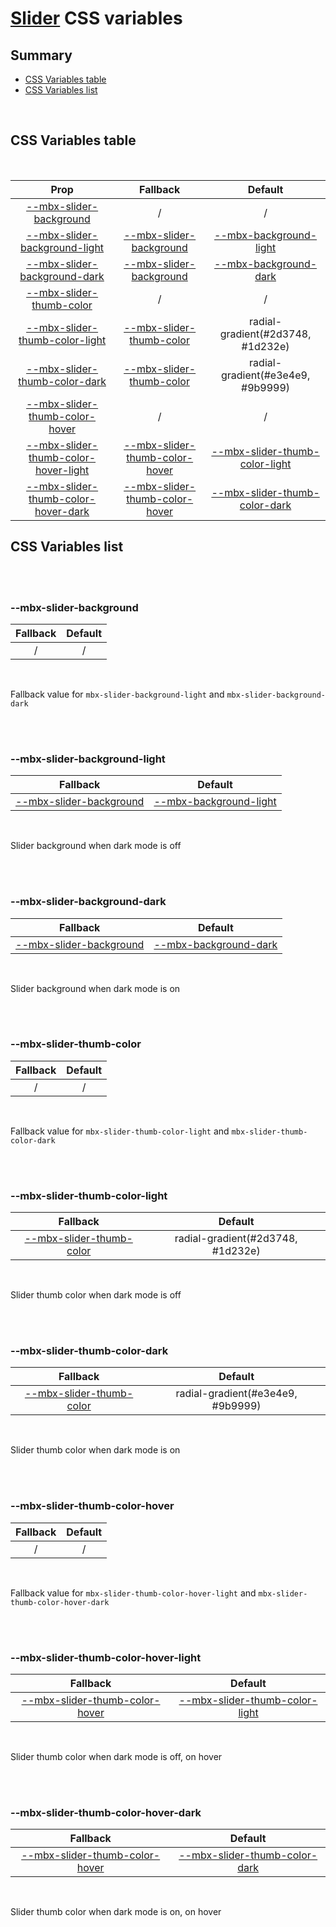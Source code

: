 # [Slider](index.md) CSS variables

## Summary

- [CSS Variables table](#css-variables-table)
- [CSS Variables list](#css-variables-list)

<br>

## CSS Variables table

<br>

| <div style='text-align:center;margin:auto;'>Prop</div>                                                                         | <div style='text-align:center;margin:auto;'>Fallback</div>                                                         | <div style='text-align:center;margin:auto;'>Default</div>                                                                                                              |
| ------------------------------------------------------------------------------------------------------------------------------ | ------------------------------------------------------------------------------------------------------------------ | ---------------------------------------------------------------------------------------------------------------------------------------------------------------------- |
| <div style='text-align:center;margin:auto;'>[--mbx-slider-background](#-mbx-slider-background)</div>                           | <div style='text-align:center;margin:auto;'>/</div>                                                                | <div style='text-align:center;margin:auto;'>/</div>                                                                                                                    |
| <div style='text-align:center;margin:auto;'>[--mbx-slider-background-light](#-mbx-slider-background-light)</div>               | <div style='text-align:center;margin:auto;'>[--mbx-slider-background](#-mbx-slider-background)</div>               | <div style='text-align:center;margin:auto;'>[--mbx-background-light](https://cianciarusocataldo.github.io/mobrix-ui/docs/shared/css-vars/#-mbx-background-light)</div> |
| <div style='text-align:center;margin:auto;'>[--mbx-slider-background-dark](#-mbx-slider-background-dark)</div>                 | <div style='text-align:center;margin:auto;'>[--mbx-slider-background](#-mbx-slider-background)</div>               | <div style='text-align:center;margin:auto;'>[--mbx-background-dark](https://cianciarusocataldo.github.io/mobrix-ui/docs/shared/css-vars/#-mbx-background-dark)</div>   |
| <div style='text-align:center;margin:auto;'>[--mbx-slider-thumb-color](#-mbx-slider-thumb-color)</div>                         | <div style='text-align:center;margin:auto;'>/</div>                                                                | <div style='text-align:center;margin:auto;'>/</div>                                                                                                                    |
| <div style='text-align:center;margin:auto;'>[--mbx-slider-thumb-color-light](#-mbx-slider-thumb-color-light)</div>             | <div style='text-align:center;margin:auto;'>[--mbx-slider-thumb-color](#-mbx-slider-thumb-color)</div>             | <div style='text-align:center;margin:auto;'>radial-gradient(#2d3748, #1d232e)</div>                                                                                    |
| <div style='text-align:center;margin:auto;'>[--mbx-slider-thumb-color-dark](#-mbx-slider-thumb-color-dark)</div>               | <div style='text-align:center;margin:auto;'>[--mbx-slider-thumb-color](#-mbx-slider-thumb-color)</div>             | <div style='text-align:center;margin:auto;'>radial-gradient(#e3e4e9, #9b9999)</div>                                                                                    |
| <div style='text-align:center;margin:auto;'>[--mbx-slider-thumb-color-hover](#-mbx-slider-thumb-color-hover)</div>             | <div style='text-align:center;margin:auto;'>/</div>                                                                | <div style='text-align:center;margin:auto;'>/</div>                                                                                                                    |
| <div style='text-align:center;margin:auto;'>[--mbx-slider-thumb-color-hover-light](#-mbx-slider-thumb-color-hover-light)</div> | <div style='text-align:center;margin:auto;'>[--mbx-slider-thumb-color-hover](#-mbx-slider-thumb-color-hover)</div> | <div style='text-align:center;margin:auto;'>[--mbx-slider-thumb-color-light](#-mbx-slider-thumb-color-light)</div>                                                     |
| <div style='text-align:center;margin:auto;'>[--mbx-slider-thumb-color-hover-dark](#-mbx-slider-thumb-color-hover-dark)</div>   | <div style='text-align:center;margin:auto;'>[--mbx-slider-thumb-color-hover](#-mbx-slider-thumb-color-hover)</div> | <div style='text-align:center;margin:auto;'>[--mbx-slider-thumb-color-dark](#-mbx-slider-thumb-color-dark)</div>                                                       |

## CSS Variables list

<br>

<br>

### --mbx-slider-background

| <div style='text-align:center;margin:auto;'>Fallback</div> | <div style='text-align:center;margin:auto;'>Default</div> |
| ---------------------------------------------------------- | --------------------------------------------------------- |
| <div style='text-align:center;margin:auto;'>/</div>        | <div style='text-align:center;margin:auto;'>/</div>       |

<br>

Fallback value for `mbx-slider-background-light` and `mbx-slider-background-dark`

<br>

<br>

### --mbx-slider-background-light

| <div style='text-align:center;margin:auto;'>Fallback</div>                                           | <div style='text-align:center;margin:auto;'>Default</div>                                                                                                              |
| ---------------------------------------------------------------------------------------------------- | ---------------------------------------------------------------------------------------------------------------------------------------------------------------------- |
| <div style='text-align:center;margin:auto;'>[--mbx-slider-background](#-mbx-slider-background)</div> | <div style='text-align:center;margin:auto;'>[--mbx-background-light](https://cianciarusocataldo.github.io/mobrix-ui/docs/shared/css-vars/#-mbx-background-light)</div> |

<br>

Slider background when dark mode is off

<br>

<br>

### --mbx-slider-background-dark

| <div style='text-align:center;margin:auto;'>Fallback</div>                                           | <div style='text-align:center;margin:auto;'>Default</div>                                                                                                            |
| ---------------------------------------------------------------------------------------------------- | -------------------------------------------------------------------------------------------------------------------------------------------------------------------- |
| <div style='text-align:center;margin:auto;'>[--mbx-slider-background](#-mbx-slider-background)</div> | <div style='text-align:center;margin:auto;'>[--mbx-background-dark](https://cianciarusocataldo.github.io/mobrix-ui/docs/shared/css-vars/#-mbx-background-dark)</div> |

<br>

Slider background when dark mode is on

<br>

<br>

### --mbx-slider-thumb-color

| <div style='text-align:center;margin:auto;'>Fallback</div> | <div style='text-align:center;margin:auto;'>Default</div> |
| ---------------------------------------------------------- | --------------------------------------------------------- |
| <div style='text-align:center;margin:auto;'>/</div>        | <div style='text-align:center;margin:auto;'>/</div>       |

<br>

Fallback value for `mbx-slider-thumb-color-light` and `mbx-slider-thumb-color-dark`

<br>

<br>

### --mbx-slider-thumb-color-light

| <div style='text-align:center;margin:auto;'>Fallback</div>                                             | <div style='text-align:center;margin:auto;'>Default</div>                           |
| ------------------------------------------------------------------------------------------------------ | ----------------------------------------------------------------------------------- |
| <div style='text-align:center;margin:auto;'>[--mbx-slider-thumb-color](#-mbx-slider-thumb-color)</div> | <div style='text-align:center;margin:auto;'>radial-gradient(#2d3748, #1d232e)</div> |

<br>

Slider thumb color when dark mode is off

<br>

<br>

### --mbx-slider-thumb-color-dark

| <div style='text-align:center;margin:auto;'>Fallback</div>                                             | <div style='text-align:center;margin:auto;'>Default</div>                           |
| ------------------------------------------------------------------------------------------------------ | ----------------------------------------------------------------------------------- |
| <div style='text-align:center;margin:auto;'>[--mbx-slider-thumb-color](#-mbx-slider-thumb-color)</div> | <div style='text-align:center;margin:auto;'>radial-gradient(#e3e4e9, #9b9999)</div> |

<br>

Slider thumb color when dark mode is on

<br>

<br>

### --mbx-slider-thumb-color-hover

| <div style='text-align:center;margin:auto;'>Fallback</div> | <div style='text-align:center;margin:auto;'>Default</div> |
| ---------------------------------------------------------- | --------------------------------------------------------- |
| <div style='text-align:center;margin:auto;'>/</div>        | <div style='text-align:center;margin:auto;'>/</div>       |

<br>

Fallback value for `mbx-slider-thumb-color-hover-light` and `mbx-slider-thumb-color-hover-dark`

<br>

<br>

### --mbx-slider-thumb-color-hover-light

| <div style='text-align:center;margin:auto;'>Fallback</div>                                                         | <div style='text-align:center;margin:auto;'>Default</div>                                                          |
| ------------------------------------------------------------------------------------------------------------------ | ------------------------------------------------------------------------------------------------------------------ |
| <div style='text-align:center;margin:auto;'>[--mbx-slider-thumb-color-hover](#-mbx-slider-thumb-color-hover)</div> | <div style='text-align:center;margin:auto;'>[--mbx-slider-thumb-color-light](#-mbx-slider-thumb-color-light)</div> |

<br>

Slider thumb color when dark mode is off, on hover

<br>

<br>

### --mbx-slider-thumb-color-hover-dark

| <div style='text-align:center;margin:auto;'>Fallback</div>                                                         | <div style='text-align:center;margin:auto;'>Default</div>                                                        |
| ------------------------------------------------------------------------------------------------------------------ | ---------------------------------------------------------------------------------------------------------------- |
| <div style='text-align:center;margin:auto;'>[--mbx-slider-thumb-color-hover](#-mbx-slider-thumb-color-hover)</div> | <div style='text-align:center;margin:auto;'>[--mbx-slider-thumb-color-dark](#-mbx-slider-thumb-color-dark)</div> |

<br>

Slider thumb color when dark mode is on, on hover

<br>
